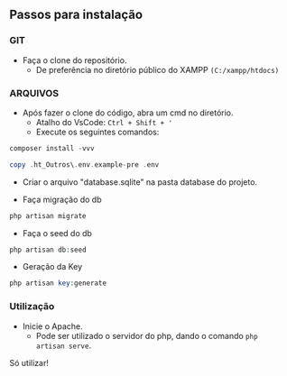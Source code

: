 Passos para instalação
---

### GIT

* Faça o clone do repositório.
  * De preferência no diretório público do XAMPP <code>(C:/xampp/htdocs)</code>
  
### ARQUIVOS

* Após fazer o clone do código, abra um cmd no diretório.
  * Atalho do VsCode: <code>Ctrl + Shift + '</code>
  * Execute os seguintes comandos:
```PHP
composer install -vvv
```
```PHP
copy .ht_Outros\.env.example-pre .env
```

* Criar o arquivo "database.sqlite" na pasta database do projeto.

* Faça migração do db
```PHP
php artisan migrate
```

* Faça o seed do db
```PHP
php artisan db:seed
```

* Geração da Key
```PHP
php artisan key:generate
```
### Utilização

* Inicie o Apache.
  * Pode ser utilizado o servidor do php, dando o comando <code>php artisan serve</code>.

Só utilizar!
